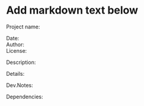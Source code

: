 # Add markdown text below

Project name:		

Date:        		    
Author:      		
License:     		

Description: 		

Details:     		

Dev.Notes:   		

Dependencies:     		





